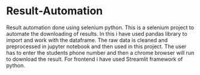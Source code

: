 # Result-Automation
Result automation done using selenium python.
This is a selenium project to automate the downloading of results. In this i have used pandas library to import and work with the dataframe. The raw data is cleaned
and preprocessed in jupyter notebook and then used in this project.
The user has to enter the students phone number and then a chrome browser will run to download the result.
For frontend i have used Streamlit framework of python.


